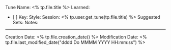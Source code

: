 Tune Name: <% tp.file.title %>
Learned: 
- [ ] 
Key:
Style: 
Session: <% tp.user.get_tune(tp.file.title) %>
Suggested Sets:
Notes:

---
Creation Date: <% tp.file.creation_date() %>
Modification Date: <% tp.file.last_modified_date("dddd Do MMMM YYYY HH:mm:ss") %>